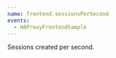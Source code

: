 ```yaml
---
name: frontend.sessionsPerSecond
events:
  - HAProxyFrontendSample
---
```


Sessions created per second.